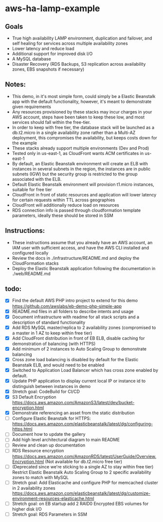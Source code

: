 # aws-ha-lamp-example

## Goals
- True high availability LAMP environment, duplication and failover, and self healing for services across multiple availability zones
- Lower latency and reduce load
- Additional support for improved disk I/O
- A MySQL database
- Disaster Recovery (RDS Backups, S3 replication across availability zones, EBS snapshots if necessary)

## Notes:
- This demo, in it's most simple form, could simply be a Elastic Beanstalk app with the default functionality, however, it's meant to demonstrate given requirements
- Any resources provisioned by these stacks may incur charges in your AWS account, steps have been taken to keep these low, and most services should fall within the free-tier.
- In order to keep with free tier, the database stack will be launched as a db.t2.micro in a single availability zone rather than a Multi-AZ deployment, this compromises the availability, but keeps costs down for the example
- These stacks already support multiple environments (Dev and Prod)
- Tested only in us-east-1, as CloudFront wants ACM certificates in us-east-1
- By default, an Elastic Beanstalk environment will create an ELB with instances in several subnets in the region, the instances are in public subnets (IGW) but the security group is restricted to the group associated with the ELB.
- Default Elastic Beanstalk environment will provision t1.micro instances, suitable for free tier
- CloudFront in front of static resources and application will lower latency for certain requests within TTL across geographies
- CloudFront will additionally reduce load on resources  
- RDS connection info is passed through cloudformation template parameters, ideally these should be stored in SSM

## Instructions:

- These instructions assume that you already have an AWS account, an IAM user with sufficient access, and have the AWS CLI installed and configured locally
- Review the docs in ./infrastructure/README.md and deploy the CloudFormation stacks
- Deploy the Elastic Beanstalk application following the documentation in ./web/README.md

## todo:

- [x] Find the default AWS PHP intro project to extend for this demo https://github.com/awslabs/eb-demo-php-simple-app
- [x] README.md files in all folders to describe intents and usage
- [x] Document infrastructure with readme for all stack scripts and a description of standard functionality
- [x] Add RDS MySQL master/replica to 2 availability zones (compromised to a master in 1 AZ to keep within free tier)
- [x] Add CloudFront distribution in front of EB ELB, disable caching for demonstration of balancing (with HTTPS)
- [x] Add minimum of 2 instances to Auto Scaling Group to demonstrate balancing
- [x] Cross zone load balancing is disabled by default for the Elastic Beanstalk ELB, and would need to be enabled
- [x] Switched to Application Load Balancer which has cross zone enabled by default.
- [x] Update PHP application to display current local IP or instance id to distinguish between instances in demo
- [x] Stretch goal: CodeBuild for CI/CD
- [x] S3 Default Encryption https://docs.aws.amazon.com/AmazonS3/latest/dev/bucket-encryption.html
- [x] Demonstrate referencing an asset from the static distribution
- [ ] Configure Elastic Beanstalk for HTTPS: https://docs.aws.amazon.com/elasticbeanstalk/latest/dg/configuring-https.html
- [ ] Document how to update the gallery
- [ ] Add high level architectural diagram to main README
- [ ] Review and clean up documentation
- [ ] RDS Resource encryption https://docs.aws.amazon.com/AmazonRDS/latest/UserGuide/Overview.Encryption.html (Not available for db.t2.micro free tier)
- [ ] (Deprecated since we're sticking to a single AZ to stay within free tier) Restrict Elastic Beanstalk Auto Scaling Group to 2 specific availability zones to match with MySQL
- [ ] Stretch goal: Add Elasticache and configure PHP for memcached cluster in 2 availability zones https://docs.aws.amazon.com/elasticbeanstalk/latest/dg/customize-environment-resources-elasticache.html
- [ ] Stretch goal: on EB startup add 2 RAID0 Encrypted EBS volumes for higher disk I/O
- [ ] Stretch goal: RDS Parameters in SSM
